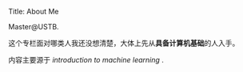 Title: About Me

Master@USTB.

这个专栏面对哪类人我还没想清楚，大体上先从**具备计算机基础**的人入手。

内容主要源于 *introduction to machine learning* .